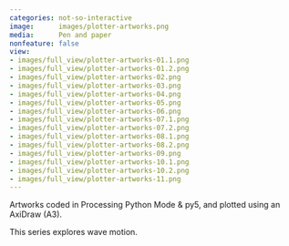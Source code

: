 ```yaml
---
categories: not-so-interactive
image:      images/plotter-artworks.png
media:      Pen and paper
nonfeature: false
view:
- images/full_view/plotter-artworks-01.1.png
- images/full_view/plotter-artworks-01.2.png
- images/full_view/plotter-artworks-02.png
- images/full_view/plotter-artworks-03.png
- images/full_view/plotter-artworks-04.png
- images/full_view/plotter-artworks-05.png
- images/full_view/plotter-artworks-06.png
- images/full_view/plotter-artworks-07.1.png
- images/full_view/plotter-artworks-07.2.png
- images/full_view/plotter-artworks-08.1.png
- images/full_view/plotter-artworks-08.2.png
- images/full_view/plotter-artworks-09.png
- images/full_view/plotter-artworks-10.1.png
- images/full_view/plotter-artworks-10.2.png
- images/full_view/plotter-artworks-11.png
---
```

Artworks coded in Processing Python Mode & py5, and plotted using an AxiDraw (A3). 

This series explores wave motion.
